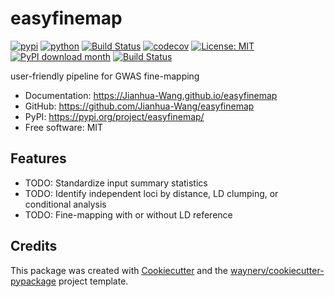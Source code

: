 # easyfinemap


[![pypi](https://img.shields.io/pypi/v/easyfinemap.svg)](https://pypi.org/project/easyfinemap/)
[![python](https://img.shields.io/pypi/pyversions/easyfinemap.svg)](https://pypi.org/project/easyfinemap/)
[![Build Status](https://github.com/Jianhua-Wang/easyfinemap/actions/workflows/dev.yml/badge.svg)](https://github.com/Jianhua-Wang/easyfinemap/actions/workflows/dev.yml)
[![codecov](https://codecov.io/gh/Jianhua-Wang/easyfinemap/branch/main/graphs/badge.svg)](https://codecov.io/github/Jianhua-Wang/easyfinemap)
[![License: MIT](https://img.shields.io/badge/License-MIT-yellow.svg)](https://opensource.org/licenses/MIT)
[![PyPI download month](https://img.shields.io/pypi/dm/easyfinemap.svg)](https://pypi.org/project/easyfinemap/)
[![Build Status](https://github.com/Jianhua-Wang/easyfinemap/actions/workflows/python-package-conda.yml/badge.svg)](https://github.com/Jianhua-Wang/easyfinemap/actions/workflows/python-package-conda.yml)


user-friendly pipeline for GWAS fine-mapping


* Documentation: <https://Jianhua-Wang.github.io/easyfinemap>
* GitHub: <https://github.com/Jianhua-Wang/easyfinemap>
* PyPI: <https://pypi.org/project/easyfinemap/>
* Free software: MIT


## Features

* TODO: Standardize input summary statistics
* TODO: Identify independent loci by distance, LD clumping, or conditional analysis
* TODO: Fine-mapping with or without LD reference

## Credits

This package was created with [Cookiecutter](https://github.com/audreyr/cookiecutter) and the [waynerv/cookiecutter-pypackage](https://github.com/waynerv/cookiecutter-pypackage) project template.
